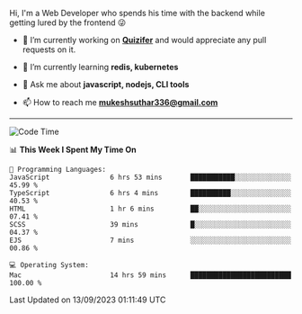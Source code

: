 Hi, I'm a Web Developer who spends his time with the backend while getting lured by the frontend 😜

- 🔭 I’m currently working on **[Quizifer](https://github.com/SutharMukesh/Quizifer/)** and would appreciate any pull requests on it.

- 🌱 I’m currently learning **redis, kubernetes**

- 💬 Ask me about **javascript, nodejs, CLI tools**

- 📫 How to reach me **mukeshsuthar336@gmail.com**

---
<!--START_SECTION:waka-->
![Code Time](http://img.shields.io/badge/Code%20Time-2%2C508%20hrs%2039%20mins-blue)

📊 **This Week I Spent My Time On** 

```text
💬 Programming Languages: 
JavaScript               6 hrs 53 mins       ███████████░░░░░░░░░░░░░░   45.99 % 
TypeScript               6 hrs 4 mins        ██████████░░░░░░░░░░░░░░░   40.53 % 
HTML                     1 hr 6 mins         ██░░░░░░░░░░░░░░░░░░░░░░░   07.41 % 
SCSS                     39 mins             █░░░░░░░░░░░░░░░░░░░░░░░░   04.37 % 
EJS                      7 mins              ░░░░░░░░░░░░░░░░░░░░░░░░░   00.86 % 

💻 Operating System: 
Mac                      14 hrs 59 mins      █████████████████████████   100.00 % 
```


 Last Updated on 13/09/2023 01:11:49 UTC
<!--END_SECTION:waka-->
